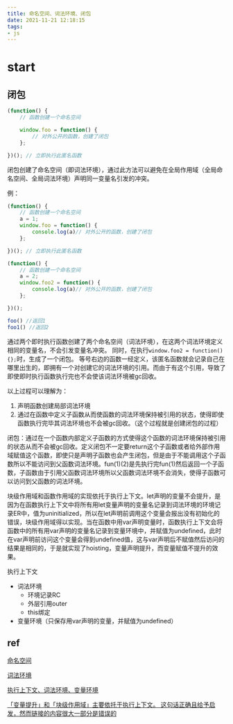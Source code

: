 ```yaml
---
title: 命名空间、词法环境、闭包
date: 2021-11-21 12:18:15
tags:
- js
---
```

# start

## 闭包

```javascript
(function() {
    // 函数创建一个命名空间

    window.foo = function() {
        // 对外公开的函数，创建了闭包
    };

})(); // 立即执行此匿名函数
```

闭包创建了命名空间（即词法环境），通过此方法可以避免在全局作用域（全局命名空间、全局词法环境）声明同一变量名引发的冲突。

例：

```javascript
(function() {
    // 函数创建一个命名空间
    a = 1;
    window.foo = function() {
        console.log(a)// 对外公开的函数，创建了闭包
    };

})(); // 立即执行此匿名函数

(function() {
    // 函数创建一个命名空间
    a = 2;
    window.foo2 = function() {
        console.log(a)// 对外公开的函数，创建了闭包
    };

})();

foo() //返回1
foo1() //返回2
```
通过两个即时执行函数创建了两个命名空间（词法环境），在这两个词法环境定义相同的变量名，不会引发变量名冲突。
同时，在执行```window.foo2 = function() {};```时，生成了一个闭包。
等号右边的函数一经定义，该匿名函数就会记录自己在哪里出生的，即拥有一个对创建它的词法环境的引用。而由于有这个引用，导致了即使即时执行函数执行完也不会使该词法环境被gc回收。

以上过程可以理解为：
1. 声明函数创建局部词法环境
2. 通过在函数中定义子函数从而使函数的词法环境保持被引用的状态，使得即使函数执行完毕其词法环境也不会被gc回收。（这个过程就是创建闭包的过程）

闭包：通过在一个函数内部定义子函数的方式使得这个函数的词法环境保持被引用的状态从而不会被gc回收。定义闭包不一定要return这个子函数或者给外部作用域赋值这个函数，即使只是声明子函数也会产生闭包，但是由于不能调用这个子函数所以不能访问到父函数词法环境。fun(1)(2)是先执行完fun(1)然后返回一个子函数，子函数由于引用父函数词法环境所以父函数词法环境不会消失，使得子函数可以访问到父函数的词法环境。

块级作用域和函数作用域的实现依托于执行上下文。let声明的变量不会提升，是因为在函数执行上下文中将所有用let变量声明的变量名记录到词法环境的环境记录ER中，值为uninitialized，所以在let声明前调用这个变量会报出没有初始化的错误，块级作用域得以实现。当在函数中用var声明变量时，函数执行上下文会将函数中的所有用var声明的变量名记录到变量环境中，并赋值为undefined，此时在var声明前访问这个变量会得到undefined值，这与var声明后不赋值然后访问的结果是相同的，于是就实现了hoisting，变量声明提升，而变量赋值不提升的效果。

执行上下文
- 词法环境
  - 环境记录RC 
  - 外层引用outer
  - this绑定
- 变量环境（只保存用var声明的变量，并赋值为undefined）


## ref

[命名空间](https://bonsaiden.github.io/JavaScript-Garden/zh/#function.scopes)

[词法环境](https://zh.javascript.info/closure)

[执行上下文、词法环境、变量环境](https://juejin.cn/post/6844904145372053511#heading-0)

[「变量提升」和「块级作用域」主要依托于执行上下文。 这句话正确且给予启发，然而链接的内容很大一部分是错误的](https://juejin.cn/post/6844904145372053511#heading-0)